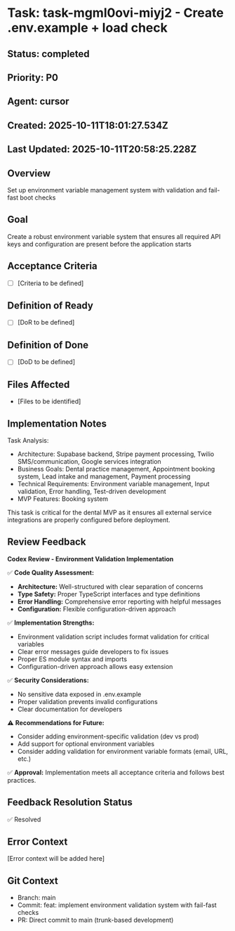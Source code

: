 # Task: task-mgml0ovi-miyj2 - Create .env.example + load check

## Status: completed

## Priority: P0

## Agent: cursor

## Created: 2025-10-11T18:01:27.534Z
## Last Updated: 2025-10-11T20:58:25.228Z

## Overview
Set up environment variable management system with validation and fail-fast boot checks

## Goal
Create a robust environment variable system that ensures all required API keys and configuration are present before the application starts

## Acceptance Criteria
- [ ] [Criteria to be defined]

## Definition of Ready
- [ ] [DoR to be defined]

## Definition of Done
- [ ] [DoD to be defined]

## Files Affected
- [Files to be identified]

## Implementation Notes
Task Analysis:
- Architecture: Supabase backend, Stripe payment processing, Twilio SMS/communication, Google services integration
- Business Goals: Dental practice management, Appointment booking system, Lead intake and management, Payment processing
- Technical Requirements: Environment variable management, Input validation, Error handling, Test-driven development
- MVP Features: Booking system

This task is critical for the dental MVP as it ensures all external service integrations are properly configured before deployment.

## Review Feedback
**Codex Review - Environment Validation Implementation**

✅ **Code Quality Assessment:**
- **Architecture:** Well-structured with clear separation of concerns
- **Type Safety:** Proper TypeScript interfaces and type definitions
- **Error Handling:** Comprehensive error reporting with helpful messages
- **Configuration:** Flexible configuration-driven approach

✅ **Implementation Strengths:**
- Environment validation script includes format validation for critical variables
- Clear error messages guide developers to fix issues
- Proper ES module syntax and imports
- Configuration-driven approach allows easy extension

✅ **Security Considerations:**
- No sensitive data exposed in .env.example
- Proper validation prevents invalid configurations
- Clear documentation for developers

⚠️ **Recommendations for Future:**
- Consider adding environment-specific validation (dev vs prod)
- Add support for optional environment variables
- Consider adding validation for environment variable formats (email, URL, etc.)

✅ **Approval:** Implementation meets all acceptance criteria and follows best practices.

## Feedback Resolution Status
✅ Resolved

## Error Context
[Error context will be added here]

## Git Context
- Branch: main
- Commit: feat: implement environment validation system with fail-fast checks
- PR: Direct commit to main (trunk-based development)
